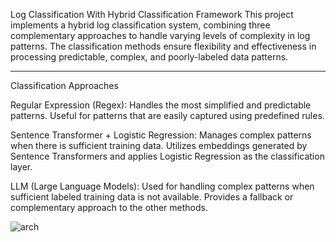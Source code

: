 Log Classification With Hybrid Classification Framework
This project implements a hybrid log classification system, combining three complementary approaches to handle varying levels of complexity in log patterns. The classification methods ensure flexibility and effectiveness in processing predictable, complex, and poorly-labeled data patterns.

---------------------------------------------------------------------------------------------------
Classification Approaches

Regular Expression (Regex):
Handles the most simplified and predictable patterns.
Useful for patterns that are easily captured using predefined rules.

Sentence Transformer + Logistic Regression:
Manages complex patterns when there is sufficient training data.
Utilizes embeddings generated by Sentence Transformers and applies Logistic Regression as the classification layer.

LLM (Large Language Models):
Used for handling complex patterns when sufficient labeled training data is not available.
Provides a fallback or complementary approach to the other methods.

![arch](https://github.com/user-attachments/assets/d869dc70-ce2a-43a4-8b52-11f1a1ba8b5d)
